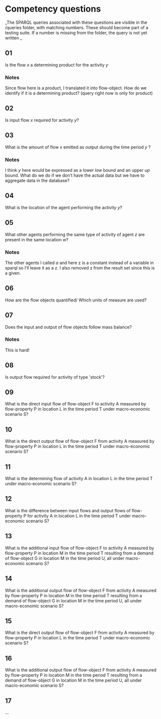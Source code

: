 # Competency questions
_The SPARQL queries associated with these questions are visible in the /queries folder, with matching numbers.
These should become part of a testing suite.
If a number is missing from the folder, the query is not yet written
_

## 01
Is the flow $x$ a determining product for the activity $y$

### Notes
Since flow here is a product, I translated it into flow-object.
How do we identify if it is a determining product? (query right now is only for product)	

## 02
Is input flow $x$ required for activity $y$? 

## 03
What is the amount of flow $x$ emitted as output during the time period $y$ ?

### Notes
I think $y$ here would be expressed as a lower $low$ bound and an upper $up$ bound. 
What do we do if we don’t have the actual data but we have to aggregate data in the database?


## 04
What is the location of the agent performing the activity $y$?

## 05
What other agents performing the same type of activity of agent $z$ are present in the same location $w$?

### Notes
The other agents I called $a$ and here z is a constant instead of a variable in sparql so I’ll leave it as a z. I also removed z from the result set since this is a given.


## 06
How are the flow objects quantified/ Which units of measure are used?

## 07
Does the input and output of flow objects follow mass balance?

### Notes
This is hard!

## 08
Is output flow required for activity of type 'stock'?

## 09
What is the direct input flow of flow-object F to activity A measured by flow-property P in location L in the time period T under macro-economic scenario S?

## 10
What is the direct output flow of flow-object F from activity A measured by flow-property P in location L in the time period T under macro-economic scenario S?

## 11
What is the determining flow of activity A in location L in the time period T under macro-economic scenario S?

## 12
What is the difference between input flows and output flows of flow-property P for activity A in location L in the time period T under macro-economic scenario S?

## 13
What is the additional input flow of flow-object F to activity A measured by flow-property P in location M in the time period T resulting from a demand of flow-object G in location M in the time period U, all under macro-economic scenario S?

## 14
What is the additional output flow of flow-object F from activity A measured by flow-property P in location M in the time period T resulting from a demand of flow-object G in location M in the time period U, all under macro-economic scenario S?

## 15
What is the direct output flow of flow-object F from activity A measured by flow-property P in location L in the time period T under macro-economic scenario S?  

## 16
What is the additional output flow of flow-object F from activity A measured by flow-property P in location M in the time period T resulting from a demand of flow-object G in location M in the time period U, all under macro-economic scenario S?

## 17
...
















